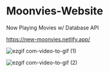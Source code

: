 # Moonvies-Website
Now Playing Movies w/ Database API 

https://new-moonvies.netlify.app/

![ezgif com-video-to-gif (1)](https://github.com/HeitorCortopassi/Moonvies-Website/assets/117036117/d16fa2d1-aa46-4aa4-9b90-8174f6bc2458)

![ezgif com-video-to-gif (2)](https://github.com/HeitorCortopassi/Moonvies-Website/assets/117036117/c5e6a50f-1de7-47de-aa20-681ae8181417)
